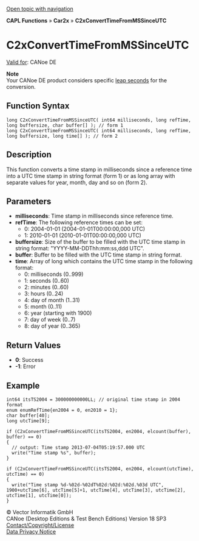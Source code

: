 [Open topic with navigation](../../../../../CANoeDEFamily.htm#Topics/CAPLFunctions/Car2x/Functions/CAPLfunctionC2xConvertTimeFromMSSinceUTC.md)

**CAPL Functions** » **Car2x** » **C2xConvertTimeFromMSSinceUTC**

# C2xConvertTimeFromMSSinceUTC

[Valid for](../../../Shared/FeatureAvailability.md): CANoe DE

**Note**  
Your CANoe DE product considers specific [leap seconds](../../../CANoeCANalyzer/Car2x/Hardware/c2xLeapSeconds.md) for the conversion.

## Function Syntax

```plaintext
long C2xConvertTimeFromMSSinceUTC( int64 milliseconds, long refTime, long buffersize, char buffer[] ); // form 1
long C2xConvertTimeFromMSSinceUTC( int64 milliseconds, long refTime, long buffersize, long time[] ); // form 2
```

## Description

This function converts a time stamp in milliseconds since a reference time into a UTC time stamp in string format (form 1) or as long array with separate values for year, month, day and so on (form 2).

## Parameters

- **milliseconds**: Time stamp in milliseconds since reference time.
- **refTime**: The following reference times can be set:
  - 0: 2004-01-01 (2004-01-01T00:00:00,000 UTC)
  - 1: 2010-01-01 (2010-01-01T00:00:00,000 UTC)
- **buffersize**: Size of the buffer to be filled with the UTC time stamp in string format: "YYYY-MM-DDThh:mm:ss,ddd UTC".
- **buffer**: Buffer to be filled with the UTC time stamp in string format.
- **time**: Array of long which contains the UTC time stamp in the following format:
  - 0: milliseconds (0..999)
  - 1: seconds (0..60)
  - 2: minutes (0..60)
  - 3: hours (0..24)
  - 4: day of month (1..31)
  - 5: month (0..11)
  - 6: year (starting with 1900)
  - 7: day of week (0..7)
  - 8: day of year (0..365)

## Return Values

- **0**: Success
- **-1**: Error

## Example

```plaintext
int64 itsTS2004 = 300000000000LL; // original time stamp in 2004 format
enum enumRefTime{en2004 = 0, en2010 = 1};
char buffer[40];
long utcTime[9];

if (C2xConvertTimeFromMSSinceUTC(itsTS2004, en2004, elcount(buffer), buffer) == 0)
{
  // output: Time stamp 2013-07-04T05:19:57.000 UTC
  write("Time stamp %s", buffer);
}

if (C2xConvertTimeFromMSSinceUTC(itsTS2004, en2004, elcount(utcTime), utcTime) == 0)
{
  write("Time stamp %d-%02d-%02dT%02d:%02d:%02d.%03d UTC", 1900+utcTime[6], utcTime[5]+1, utcTime[4], utcTime[3], utcTime[2], utcTime[1], utcTime[0]);
}
```

© Vector Informatik GmbH  
CANoe (Desktop Editions & Test Bench Editions) Version 18 SP3  
[Contact/Copyright/License](../../../Shared/ContactCopyrightLicense.md)  
[Data Privacy Notice](https://www.vector.com/int/en/company/get-info/privacy-policy/)